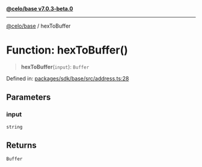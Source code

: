 [**@celo/base v7.0.3-beta.0**](../README.md)

***

[@celo/base](../README.md) / hexToBuffer

# Function: hexToBuffer()

> **hexToBuffer**(`input`): `Buffer`

Defined in: [packages/sdk/base/src/address.ts:28](https://github.com/celo-org/developer-tooling/blob/master/packages/sdk/base/src/address.ts#L28)

## Parameters

### input

`string`

## Returns

`Buffer`
